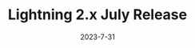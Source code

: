 ---
layout: blog
title: Lightning 2.x July Release
description: The July release of Lightning is now available, bringing enhancements, bug fixes, and new features across all main components, including Lightning Core v2.11.0, Lightning SDK v5.4.0, and Lightning CLI v2.12.0.
date: 2023-7-31
---